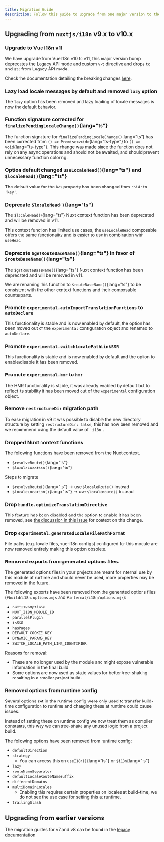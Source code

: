```yaml
---
title: Migration Guide
description: Follow this guide to upgrade from one major version to the other.
---
```


## Upgrading from `nuxtjs/i18n` v9.x to v10.x

### Upgrade to Vue I18n v11
We have upgrade from Vue I18n v10 to v11, this major version bump deprecates the Legacy API mode and custom `v-t` directive and drops `tc` and `$tc` from Legacy API mode.

Check the documentation detailing the breaking changes [here](https://vue-i18n.intlify.dev/guide/migration/breaking11.html).

### Lazy load locale messages by default and removed `lazy` option
The `lazy` option has been removed and lazy loading of locale messages is now the default behavior.

### Function signature corrected for `finalizePendingLocaleChange()`{lang="ts"}
The function signature for `finalizePendingLocaleChange()`{lang="ts"} has been corrected from `() => Promise<void>`{lang="ts-type"} to `() => void`{lang="ts-type"}.
This change was made since the function does not rely on any async operations and should not be awaited, and should prevent unnecessary function coloring.

### Option default changed `useLocaleHead()`{lang="ts"} and `$localeHead()`{lang="ts"}
The default value for the `key` property has been changed from `'hid'` to `'key'`.

### Deprecate `$localeHead()`{lang="ts"}
The `$localeHead()`{lang="ts"} Nuxt context function has been deprecated and will be removed in v11. 

This context function has limited use cases, the `useLocaleHead` composable offers the same functionality and is easier to use in combination with `useHead`.

### Deprecate `$getRouteBaseName()`{lang="ts"} in favor of `$routeBaseName()`{lang="ts"}
The `$getRouteBaseName()`{lang="ts"} Nuxt context function has been deprecated and will be removed in v11. 

We are renaming this function to `$routeBaseName()`{lang="ts"} to be consistent with the other context functions and their composable counterparts.

### Promote `experimental.autoImportTranslationFunctions` to `autoDeclare`
This functionality is stable and is now enabled by default, the option has been moved out of the `experimental` configuration object and renamed to `autoDeclare`.

### Promote `experimental.switchLocalePathLinkSSR`
This functionality is stable and is now enabled by default and the option to enable/disable it has been removed.

### Promote `experimental.hmr` to `hmr`
The HMR functionality is stable, it was already enabled by default but to reflect its stability it has been moved out of the `experimental` configuration object.

### Remove `restructureDir` migration path
To ease migration in v9 it was possible to disable the new directory structure by setting `restructureDir: false`, this has now been removed and we recommend using the default value of `'i18n'`.

### Dropped Nuxt context functions

The following functions have been removed from the Nuxt context.
* `$resolveRoute()`{lang="ts"}
* `$localeLocation()`{lang="ts"}

Steps to migrate
* `$resolveRoute()`{lang="ts"} -> use `$localeRoute()` instead
* `$localeLocation()`{lang="ts"} -> use `$localeRoute()` instead

### Drop `bundle.optimizeTranslationDirective`
This feature has been disabled and the option to enable it has been removed, see [the discussion in this issue](https://github.com/nuxt-modules/i18n/issues/3238#issuecomment-2672492536) for context on this change.

### Drop `experimental.generatedLocaleFilePathFormat`
File paths (e.g. locale files, vue-i18n configs) configured for this module are now removed entirely making this option obsolete.

### Removed exports from generated options files.
The generated options files in your projects are meant for internal use by this module at runtime and should never be used, more properties may be removed in the future.

The following exports have been removed from the generated options files (`#build/i18n.options.mjs` and `#internal/i18n/options.mjs`):
* `nuxtI18nOptions`
* `NUXT_I18N_MODULE_ID`
* `parallelPlugin`
* `isSSG`
* `hasPages`
* `DEFAULT_COOKIE_KEY`
* `DYNAMIC_PARAMS_KEY`
* `SWITCH_LOCALE_PATH_LINK_IDENTIFIER`

Reasons for removal: 
* These are no longer used by the module and might expose vulnerable information in the final build
* Some options are now used as static values for better tree-shaking resulting in a smaller project build.

### Removed options from runtime config
Several options set in the runtime config were only used to transfer build-time configuration to runtime and changing these at runtime could cause issues.

Instead of setting these on runtime config we now treat them as compiler constants, this way we can tree-shake any unused logic from a project build.

The following options have been removed from runtime config:
* `defaultDirection`
* `strategy`
  * You can access this on `useI18n()`{lang="ts"} or `$i18n`{lang="ts"}
* `lazy`
* `routeNameSeparator`
* `defaultLocaleRouteNameSuffix`
* `differentDomains`
* `multiDomainLocales`
  * Enabling this requires certain properties on locales at build-time, we do not see the use case for setting this at runtime.
* `trailingSlash`


## Upgrading from earlier versions
The migration guides for v7 and v8 can be found in the [legacy documentation](https://v9.i18n.nuxtjs.org/docs/guide/migrating)
